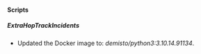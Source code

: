 
#### Scripts

##### ExtraHopTrackIncidents

- Updated the Docker image to: *demisto/python3:3.10.14.91134*.
